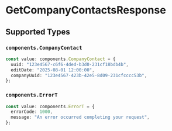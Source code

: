 # GetCompanyContactsResponse


## Supported Types

### `components.CompanyContact`

```typescript
const value: components.CompanyContact = {
  uuid: "123e4567-c6f6-4ded-b3d0-231cf18bdb4b",
  editDate: "2025-08-01 12:00:00",
  companyUuid: "123e4567-423b-42e5-8d09-231cfcccc53b",
};
```

### `components.ErrorT`

```typescript
const value: components.ErrorT = {
  errorCode: 1000,
  message: "An error occurred completing your request",
};
```

